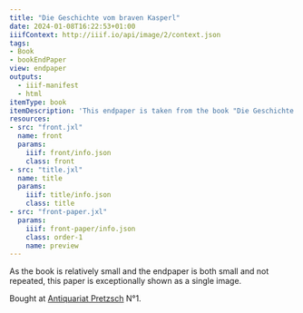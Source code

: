 ```yaml
---
title: "Die Geschichte vom braven Kasperl"
date: 2024-01-08T16:22:53+01:00
iiifContext: http://iiif.io/api/image/2/context.json
tags:
- Book
- bookEndPaper
view: endpaper
outputs:
  - iiif-manifest
  - html
itemType: book
itemDescription: 'This endpaper is taken from the book "Die Geschichte vom braven Kasperl und dem schönen Annerl" by Clemens Brentano, with lithographs by Carl Schulda, published in 1920 by Verlag Paul Knepler, Vienna. <a class="worldcat" href="https://search.worldcat.org/de/title/163022841">&nbsp;</a>'
resources:
- src: "front.jxl"
  name: front
  params:
    iiif: front/info.json
    class: front
- src: "title.jxl"
  name: title
  params:
    iiif: title/info.json
    class: title
- src: "front-paper.jxl"
  params:
    iiif: front-paper/info.json
    class: order-1
    name: preview
---
```


As the book is relatively small and the endpaper is both small and not repeated, this paper is exceptionally shown as a single image.

<!--more-->
<div class="source">
Bought at <a target="_blank" href="https://antiquariat-pretzsch.de/">Antiquariat Pretzsch</a> N°1.
</div>
